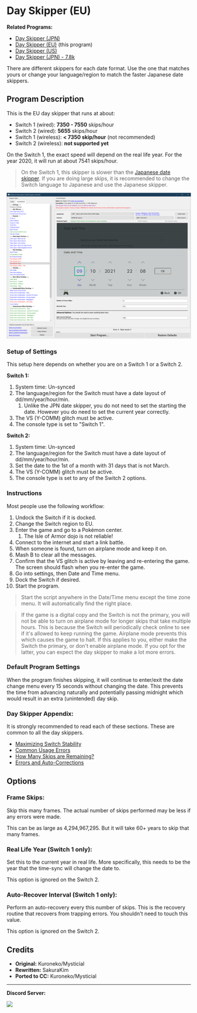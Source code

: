 # Day Skipper (EU)

**Related Programs:**

- [Day Skipper (JPN)](https://github.com/PokemonAutomation/ComputerControl/blob/master/Wiki/Programs/PokemonSwSh/DaySkipperJPN.md)
- [Day Skipper (EU)](https://github.com/PokemonAutomation/ComputerControl/blob/master/Wiki/Programs/PokemonSwSh/DaySkipperEU.md) (this program)
- [Day Skipper (US)](https://github.com/PokemonAutomation/ComputerControl/blob/master/Wiki/Programs/PokemonSwSh/DaySkipperUS.md)
- [Day Skipper (JPN) - 7.8k](https://github.com/PokemonAutomation/ComputerControl/blob/master/Wiki/Programs/PokemonSwSh/DaySkipperJPN-7.8k.md)

There are different skippers for each date format. Use the one that matches yours or change your language/region to match the faster Japanese date skippers.


## Program Description

This is the EU day skipper that runs at about:

- Switch 1 (wired): **7350 - 7550** skips/hour
- Switch 2 (wired): **5655** skips/hour
- Switch 1 (wireless): **< 7350 skip/hour** (not recommended)
- Switch 2 (wireless): **not supported yet**

On the Switch 1, the exact speed will depend on the real life year. For the year 2020, it will run at about 7541 skips/hour.

> On the Switch 1, this skipper is slower than the [Japanese date skipper](DaySkipperJPN.md). If you are doing large skips, it is recommended to change the Switch language to Japanese and use the Japanese skipper.

<img src="images/DaySkipperEU-0.png">

### Setup of Settings

This setup here depends on whether you are on a Switch 1 or a Switch 2.

**Switch 1:**

1. System time: Un-synced
2. The language/region for the Switch must have a date layout of dd/mm/year/hour/min.
   1. Unlike the JPN date skipper, you do not need to set the starting the date. However you do need to set the current year correctly.
3. The VS (Y-COMM) glitch must be active.
4. The console type is set to "Switch 1".

**Switch 2:**

1. System time: Un-synced
2. The language/region for the Switch must have a date layout of dd/mm/year/hour/min.
3. Set the date to the 1st of a month with 31 days that is not March.
4. The VS (Y-COMM) glitch must be active.
5. The console type is set to any of the Switch 2 options.

### Instructions

Most people use the following workflow:

1. Undock the Switch if it is docked.
2. Change the Switch region to EU.
3. Enter the game and go to a Pokémon center.
   1. The Isle of Armor dojo is not reliable!
4. Connect to the internet and start a link battle.
5. When someone is found, turn on airplane mode and keep it on.
6. Mash B to clear all the messages.
7. Confirm that the VS glitch is active by leaving and re-entering the game. The screen should flash when you re-enter the game.
8. Go into settings, then Date and Time menu.
9. Dock the Switch if desired.
10. Start the program.

   > Start the script anywhere in the Date/Time menu except the time zone menu. It will automatically find the right place.

   > If the game is a digital copy and the Switch is not the primary, you will not be able to turn on airplane mode for longer skips that take multiple hours. This is because the Switch will periodically check online to see if it's allowed to keep running the game. Airplane mode prevents this which causes the game to halt.
   > If this applies to you, either make the Switch the primary, or don't enable airplane mode. If you opt for the latter, you can expect the day skipper to make a lot more errors.

### Default Program Settings

When the program finishes skipping, it will continue to enter/exit the date change menu every 15 seconds without changing the date. This prevents the time from advancing naturally and potentially passing midnight which would result in an extra (unintended) day skip.

### Day Skipper Appendix:

It is strongly recommended to read each of these sections. These are common to all the day skippers.

- [Maximizing Switch Stability](https://github.com/PokemonAutomation/Microcontroller/blob/master/Wiki/Programs/NintendoSwitch/SwitchStability.md)
- [Common Usage Errors](https://github.com/PokemonAutomation/Microcontroller/blob/master/Wiki/Programs/PokemonSwSh/DaySkippers.md#common-usage-errors#common-usage-errors)
- [How Many Skips are Remaining?](https://github.com/PokemonAutomation/Microcontroller/blob/master/Wiki/Programs/PokemonSwSh/DaySkippers.md#common-usage-errors#how-many-skips-are-remaining)
- [Errors and Auto-Corrections](https://github.com/PokemonAutomation/Microcontroller/blob/master/Wiki/Programs/PokemonSwSh/DaySkippers.md#common-usage-errors#errors-and-auto-corrections)


## Options

### Frame Skips:

Skip this many frames. The actual number of skips performed may be less if any errors were made.

This can be as large as 4,294,967,295. But it will take 60+ years to skip that many frames.

### Real Life Year (Switch 1 only):

Set this to the current year in real life. 
More specifically, this needs to be the year that the time-sync will change the date to.

This option is ignored on the Switch 2.

### Auto-Recover Interval (Switch 1 only):

Perform an auto-recovery every this number of skips. This is the recovery routine that recovers from trapping errors. You shouldn't need to touch this value.

This option is ignored on the Switch 2.


## Credits

- **Original:** Kuroneko/Mysticial
- **Rewritten:** SakuraKim
- **Ported to CC:** Kuroneko/Mysticial



<hr>

**Discord Server:** 

[<img src="https://canary.discordapp.com/api/guilds/695809740428673034/widget.png?style=banner2">](https://discord.gg/cQ4gWxN)



